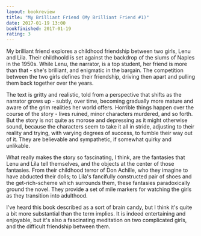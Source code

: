 ```yaml
---
layout: bookreview
title: "My Brilliant Friend (My Brilliant Friend #1)"
date: 2017-01-19 13:00
bookfinished: 2017-01-19
rating: 3
---
```


My brilliant friend explores a childhood friendship between two girls, Lenu and Lila. Their childhoold is set against the backdrop of the slums of Naples in the 1950s. While Lenu, the narrator, is a top student, her friend is more than that - she's brilliant, and enigmatic in the bargain. The competition between the two girls defines their friendship, driving then apart and pulling them back together over the years.



The text is gritty and realistic, told from a perspective that shifts as the narrator grows up - subtly, over time, becoming gradually more mature and aware of the grim realities her world offers. Horrible things happen over the course of the story - lives ruined, minor characters murdered, and so forth. But the story is not quite as morose and depressing as it might otherwise sound, because the characters seem to take it all in stride, adjusting to their reality and trying, with varying degrees of success, to fumble their way out of it. They are believable and sympathetic, if somewhat quirky and unlikable.



What really makes the story so fascinating, I think, are the fantasies that Lenu and Lila tell themselves, and the objects at the center of those fantasies. From their childhood terror of Don Achille, who they imagine to have abducted their dolls; to Lila's fancifully constructed pair of shoes and the get-rich-scheme which surrounds them, these fantasies paradoxically ground the novel. They provide a set of mile markers for watching the girls as they transition into adulthood.



I've heard this book described as a sort of brain candy, but I think it's quite a bit more substantial than the term implies. It is indeed entertaining and enjoyable, but it's also a fascinating meditation on two complicated girls, and the difficult friendship between them.
